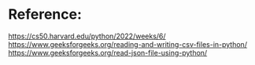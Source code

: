

# Reference:
https://cs50.harvard.edu/python/2022/weeks/6/
https://www.geeksforgeeks.org/reading-and-writing-csv-files-in-python/
https://www.geeksforgeeks.org/read-json-file-using-python/
